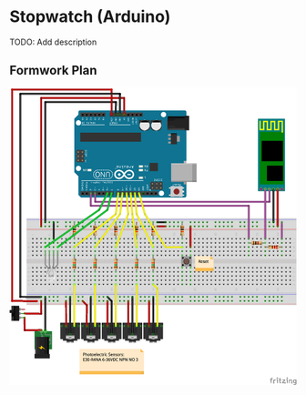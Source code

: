 # Stopwatch (Arduino)
TODO: Add description

## Formwork Plan
![Formwork Plan](https://raw.githubusercontent.com/philipgiuliani/stopwatch/master/images/fritzing.png)
